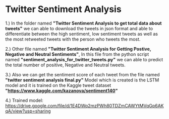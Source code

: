 # **Twitter Sentiment Analysis**

1.) In the folder named **"Twitter Sentiment Analysis to get total data about tweets"** we can able to download the tweets in json format and able to differentiate between the high sentiment, low sentiment tweets as well as the most retweeted tweets with the person who tweets the most.

2.) Other file named **"Twitter Sentiment Analysis for Getting Postive, Negative and Neutral Sentiments"**, In this file from the python script named **"sentiment_analysis_for_twitter_tweets.py"** we can able to predict the total number of positive, Negative and Neutral tweets.

3.) Also we can get the sentiment score of each tweet from the file named **"twitter sentiment analysis final.py"** Model which is created is the LSTM model and it is trained on the Kaggle tweet dataset **"https://www.kaggle.com/kazanova/sentiment140"**

4.) Trained model: https://drive.google.com/file/d/1E4DWq2mzPWh80TDZmCAWYtMVqGp6AKqA/view?usp=sharing
